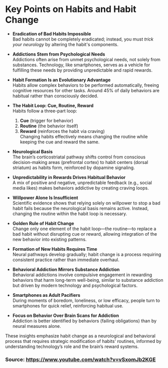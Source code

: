 # Key Points on Habits and Habit Change

- **Eradication of Bad Habits Impossible**  
  Bad habits cannot be completely eradicated; instead, you must *trick your neurology* by altering the habit's components.

- **Addictions Stem from Psychological Needs**  
  Addictions often arise from unmet psychological needs, not solely from substances. Technology, like smartphones, serves as a vehicle for fulfilling these needs by providing unpredictable and rapid rewards.

- **Habit Formation Is an Evolutionary Advantage**  
  Habits allow complex behaviors to be performed automatically, freeing cognitive resources for other tasks. Around 45% of daily behaviors are habitual rather than consciously decided.

- **The Habit Loop: Cue, Routine, Reward**  
  Habits follow a three-part loop:  
  1. **Cue** (trigger for behavior)  
  2. **Routine** (the behavior itself)  
  3. **Reward** (reinforces the habit via craving)  
  Changing habits effectively means changing the routine while keeping the cue and reward the same.

- **Neurological Basis**  
  The brain’s corticostriatal pathway shifts control from conscious decision-making areas (prefrontal cortex) to habit centers (dorsal striatum) as habits form, reinforced by dopamine signaling.

- **Unpredictability in Rewards Drives Habitual Behavior**  
  A mix of positive and negative, unpredictable feedback (e.g., social media likes) makes behaviors addictive by creating craving loops.

- **Willpower Alone Is Insufficient**  
  Scientific evidence shows that relying solely on willpower to stop a bad habit fails because the neurological basis remains active. Instead, changing the routine within the habit loop is necessary.

- **Golden Rule of Habit Change**  
  Change only one element of the habit loop—the routine—to replace a bad habit without disrupting cue or reward, allowing integration of the new behavior into existing patterns.

- **Formation of New Habits Requires Time**  
  Neural pathways develop gradually; habit change is a process requiring consistent practice rather than immediate overhaul.

- **Behavioral Addiction Mirrors Substance Addiction**  
  Behavioral addictions involve compulsive engagement in rewarding behaviors that harm long-term well-being, similar to substance addiction but driven by modern technology and psychological factors.

- **Smartphones as Adult Pacifiers**  
  During moments of boredom, loneliness, or low efficacy, people turn to smartphones for quick relief, reinforcing habitual use.

- **Focus on Behavior Over Brain Scans for Addiction**  
  Addiction is better identified by behaviors (failing obligations) than by neural measures alone.

These insights emphasize habit change as a neurological and behavioral process that requires strategic modification of habits' routines, informed by understanding technology’s role and the brain’s reward systems.

### Source: https://www.youtube.com/watch?v=vSxomJb2KGE